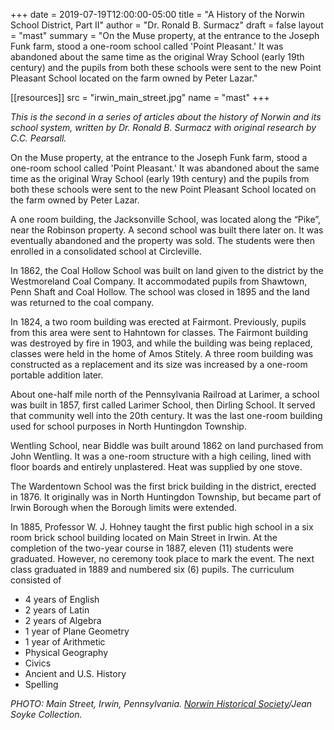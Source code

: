 +++
date    = 2019-07-19T12:00:00-05:00
title   = "A History of the Norwin School District, Part II"
author  = "Dr. Ronald B. Surmacz"
draft   = false
layout  = "mast"
summary = "On the Muse property, at the entrance to the Joseph Funk farm, stood a one-room school called 'Point Pleasant.' It was abandoned about the same time as the original Wray School (early 19th century) and the pupils from both these schools were sent to the new Point Pleasant School located on the farm owned by Peter Lazar."

[[resources]]
 src = "irwin_main_street.jpg"
 name = "mast"
+++

*This is the second in a series of articles about the history of Norwin and its school system, written by Dr. Ronald B. Surmacz with original research by C.C. Pearsall.*

<!--more-->

On the Muse property, at the entrance to the Joseph Funk farm, stood a one-room school called 'Point Pleasant.' It was abandoned about the same time as the original Wray School (early 19th century) and the pupils from both these schools were sent to the new Point Pleasant School located on the farm owned by Peter Lazar.

A one room building, the Jacksonville School, was located along the “Pike”, near the Robinson property. A second school was built there later on. It was eventually abandoned and the property was sold. The students were then enrolled in a consolidated school at Circleville.

In 1862, the Coal Hollow School was built on land given to the district by the Westmoreland Coal Company. It accommodated pupils from Shawtown, Penn Shaft and Coal Hollow. The school was closed in 1895 and the land was returned to the coal company.

In 1824, a two room building was erected at Fairmont. Previously, pupils from this area were sent to Hahntown for classes. The Fairmont building was destroyed by fire in 1903, and while the building was being replaced, classes were held in the home of Amos Stitely. A three room building was constructed as a replacement and its size was increased by a one-room portable addition later.

About one-half mile north of the Pennsylvania Railroad at Larimer, a school was built in 1857, first called Larimer School, then Dirling School. It served that community well into the 20th century. It was the last one-room building used for school purposes in North Huntingdon Township.

Wentling School, near Biddle was built around 1862 on land purchased from John Wentling. It was a one-room structure with a high ceiling, lined with floor boards and entirely unplastered. Heat was supplied by one stove.

The Wardentown School was the first brick building in the district, erected in 1876. It originally was in North Huntingdon Township, but became part of Irwin Borough when the Borough limits were extended.

In 1885, Professor W. J. Hohney taught the first public high school in a six room brick school building located on Main Street in Irwin. At the completion of the two-year course in 1887, eleven (11) students were graduated. However, no ceremony took place to mark the event. The next class graduated in 1889 and numbered six (6) pupils. The curriculum consisted of

* 4 years of English
* 2 years of Latin
* 2 years of Algebra
* 1 year of Plane Geometry
* 1 year of Arithmetic
* Physical Geography
* Civics
* Ancient and U.S. History
* Spelling

*PHOTO: Main Street, Irwin, Pennsylvania. [Norwin Historical Society](http://norwinhistoricalsociety.org)/Jean Soyke Collection.*
